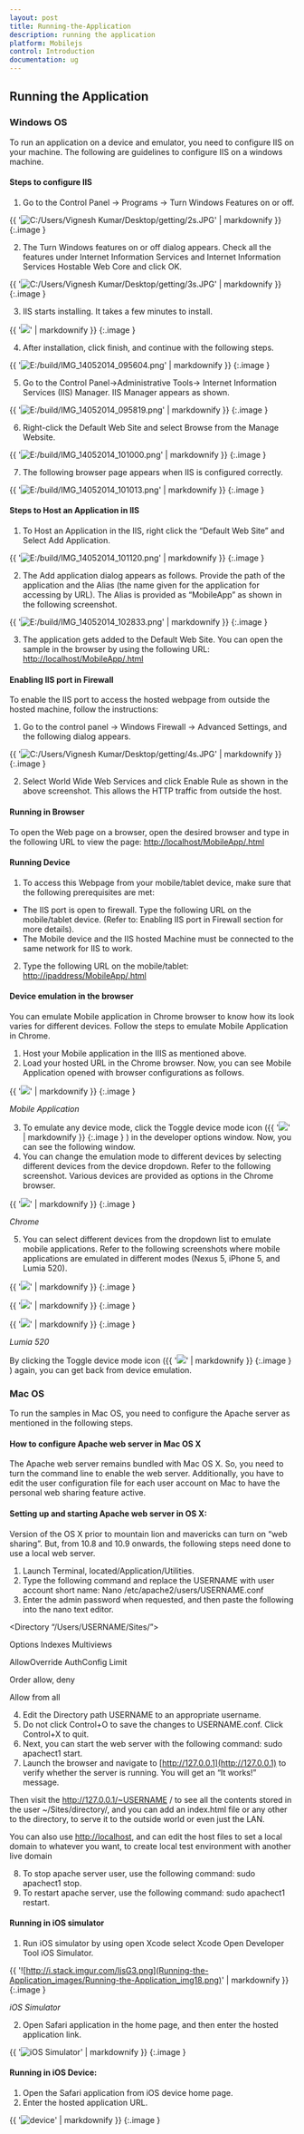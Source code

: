 ```yaml
---
layout: post
title: Running-the-Application
description: running the application
platform: Mobilejs
control: Introduction
documentation: ug
---
```


## Running the Application

### Windows OS

To run an application on a device and emulator, you need to configure IIS on your machine. The following are guidelines to configure IIS on a windows machine.

#### Steps to configure IIS

1. Go to the Control Panel -> Programs -> Turn Windows Features on or off.



{{ '![C:/Users/Vignesh Kumar/Desktop/getting/2s.JPG](Running-the-Application_images/Running-the-Application_img1.jpeg)' | markdownify }}
{:.image }


2. The Turn Windows features on or off dialog appears. Check all the features under Internet Information Services and Internet Information Services Hostable Web Core and click OK.



{{ '![C:/Users/Vignesh Kumar/Desktop/getting/3s.JPG](Running-the-Application_images/Running-the-Application_img2.jpeg)' | markdownify }}
{:.image }


3. IIS starts installing. It takes a few minutes to install.



{{ '![](Running-the-Application_images/Running-the-Application_img3.png)' | markdownify }}
{:.image }


4. After installation, click finish, and continue with the following steps.



{{ '![E:/build/IMG_14052014_095604.png](Running-the-Application_images/Running-the-Application_img4.png)' | markdownify }}
{:.image }


5. Go to the Control Panel->Administrative Tools-> Internet Information Services (IIS) Manager. IIS Manager appears as shown.



{{ '![E:/build/IMG_14052014_095819.png](Running-the-Application_images/Running-the-Application_img5.png)' | markdownify }}
{:.image }


6. Right-click the Default Web Site and select Browse from the Manage Website.



{{ '![E:/build/IMG_14052014_101000.png](Running-the-Application_images/Running-the-Application_img6.png)' | markdownify }}
{:.image }


7. The following browser page appears when IIS is configured correctly.



{{ '![E:/build/IMG_14052014_101013.png](Running-the-Application_images/Running-the-Application_img7.png)' | markdownify }}
{:.image }


#### Steps to Host an Application in IIS

1. To Host an Application in the IIS, right click the “Default Web Site” and Select Add Application.



{{ '![E:/build/IMG_14052014_101120.png](Running-the-Application_images/Running-the-Application_img8.png)' | markdownify }}
{:.image }


2. The Add application dialog appears as follows. Provide the path of the application and the Alias (the name given for the application for accessing by URL). The Alias is provided as “MobileApp” as shown in the following screenshot.



{{ '![E:/build/IMG_14052014_102833.png](Running-the-Application_images/Running-the-Application_img9.png)' | markdownify }}
{:.image }


3. The application gets added to the Default Web Site. You can open the sample in the browser by using the following URL: [http://localhost/MobileApp/<samplename>.html](http://localhost/MobileApp/%3csamplename%3e.html)
#### Enabling IIS port in Firewall


To enable the IIS port to access the hosted webpage from outside the hosted machine, follow the instructions:

1. Go to the control panel -> Windows Firewall -> Advanced Settings, and the following dialog appears.



{{ '![C:/Users/Vignesh Kumar/Desktop/getting/4s.JPG](Running-the-Application_images/Running-the-Application_img10.jpeg)' | markdownify }}
{:.image }


2. Select World Wide Web Services and click Enable Rule as shown in the above screenshot. This allows the HTTP traffic from outside the host.
#### Running in Browser


To open the Web page on a browser, open the desired browser and type in the following URL to view the page: [http://localhost/MobileApp/<samplename>.html](http://localhost/MobileApp/%3csamplename%3e.html)

#### Running Device

1. To access this Webpage from your mobile/tablet device, make sure that the following prerequisites are met:
  * The IIS port is open to firewall. Type the following URL on the mobile/tablet device. (Refer to: Enabling IIS port in Firewall section for more details).
  * The Mobile device and the IIS hosted Machine must be connected to the same network for IIS to work.
2. Type the following URL on the mobile/tablet: [http://ipaddress/MobileApp/<samplename>.html](http://ipaddress/MobileApp/%3csamplename%3e.html)
#### Device emulation in the browser


You can emulate Mobile application in Chrome browser to know how its look varies for different devices. Follow the steps to emulate Mobile Application in Chrome.

1. Host your Mobile application in the IIIS as mentioned above.
2. Load your hosted URL in the Chrome browser. Now, you can see Mobile Application opened with browser configurations as follows.

{{ '![](Running-the-Application_images/Running-the-Application_img11.png)' | markdownify }}
{:.image }

_Mobile Application_

3. To emulate any device mode, click the Toggle device mode icon ({{ '![](Running-the-Application_images/Running-the-Application_img12.png)' | markdownify }}
{:.image }
) in the developer options window. Now, you can see the following window.
4. You can change the emulation mode to different devices by selecting different devices from the device dropdown. Refer to the following screenshot. Various devices are provided as options in the Chrome browser.


{{ '![](Running-the-Application_images/Running-the-Application_img13.png)' | markdownify }}
{:.image }

_Chrome_

5. You can select different devices from the dropdown list to emulate mobile applications. Refer to the following screenshots where mobile applications are emulated in different modes (Nexus 5, iPhone 5, and Lumia 520).


{{ '![](Running-the-Application_images/Running-the-Application_img14.png)' | markdownify }}
{:.image }


{{ '![](Running-the-Application_images/Running-the-Application_img15.png)' | markdownify }}
{:.image }


{{ '![](Running-the-Application_images/Running-the-Application_img16.png)' | markdownify }}
{:.image }

_Lumia 520_

By clicking the Toggle device mode icon ({{ '![](Running-the-Application_images/Running-the-Application_img17.png)' | markdownify }}
{:.image }
) again, you can get back from device emulation.

### Mac OS

To run the samples in Mac OS, you need to configure the Apache server as mentioned in the following steps.

#### How to configure Apache web server in Mac OS X 

The Apache web server remains bundled with Mac OS X. So, you need to turn the command line to enable the web server. Additionally, you have to edit the user configuration file for each user account on Mac to have the personal web sharing feature active.

#### Setting up and starting Apache web server in OS X:

Version of the OS X prior to mountain lion and mavericks can turn on “web sharing”. But, from 10.8 and 10.9 onwards, the following steps need done to use a local web server.

1. Launch Terminal, located/Application/Utilities.
2. Type the following command and replace the USERNAME with user account short name: Nano /etc/apache2/users/USERNAME.conf
3. Enter the admin password when requested, and then paste the following into the nano text editor.

<Directory “/Users/USERNAME/Sites/”>

Options  Indexes Multiviews

AllowOverride AuthConfig Limit

Order allow, deny

Allow from all

</Directory>



4. Edit the Directory path USERNAME to an appropriate username.
5. Do not click Control+O to save the changes to USERNAME.conf. Click Control+X to quit.
6. Next, you can start the web server with the following command: sudo apachect1 start.
7. Launch the browser and navigate to [http://127.0.0.1](http://127.0.0.1) to verify whether the server is running. You will get an “It works!” message.

Then visit the http://127.0.0.1/~USERNAME / to see all the contents stored in the user ~/Sites/directory/, and you can add an index.html file or any other to the directory, to serve it to the outside world or even just the LAN.

You can also use [http://localhost](http://localhost), and can edit the host files to set a local domain to whatever you want, to create local test environment with another live domain

8. To stop apache server user, use the following command: sudo apachect1 stop.
9. To restart apache server, use the following command: sudo apachect1 restart. 
#### Running in iOS simulator

1. Run iOS simulator by using open Xcode select Xcode Open Developer Tool  iOS Simulator.

{{ '![http://i.stack.imgur.com/IjsG3.png](Running-the-Application_images/Running-the-Application_img18.png)' | markdownify }}
{:.image }

_iOS Simulator_    

2. Open Safari application in the home page, and then enter the hosted application link.

{{ '![iOS Simulator](Running-the-Application_images/Running-the-Application_img19.png)' | markdownify }}
{:.image }


#### Running in iOS Device:

1. Open the Safari application from iOS device home page.
2. Enter the hosted application URL.



{{ '![device](Running-the-Application_images/Running-the-Application_img20.png)' | markdownify }}
{:.image }


